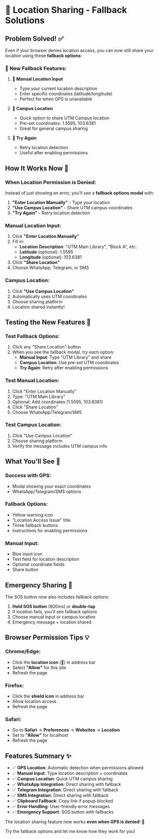 # 🔧 Location Sharing - Fallback Solutions

## Problem Solved! ✅

Even if your browser denies location access, you can now still share your location using these **fallback options**:

### 🎯 **New Fallback Features:**

1. **📍 Manual Location Input**
   - Type your current location description
   - Enter specific coordinates (latitude/longitude)
   - Perfect for when GPS is unavailable

2. **🏫 Campus Location**
   - Quick option to share UTM Campus location
   - Pre-set coordinates: 1.5595, 103.6381
   - Great for general campus sharing

3. **🔄 Try Again**
   - Retry location detection
   - Useful after enabling permissions

## How It Works Now 🚀

### **When Location Permission is Denied:**

Instead of just showing an error, you'll see a **fallback options modal** with:

1. **"Enter Location Manually"** - Type your location
2. **"Use Campus Location"** - Share UTM campus coordinates  
3. **"Try Again"** - Retry location detection

### **Manual Location Input:**

1. Click **"Enter Location Manually"**
2. Fill in:
   - **Location Description**: "UTM Main Library", "Block A", etc.
   - **Latitude** (optional): 1.5595
   - **Longitude** (optional): 103.6381
3. Click **"Share Location"**
4. Choose WhatsApp, Telegram, or SMS

### **Campus Location:**

1. Click **"Use Campus Location"**
2. Automatically uses UTM coordinates
3. Choose sharing platform
4. Location shared instantly!

## Testing the New Features 🧪

### **Test Fallback Options:**
1. Click any "Share Location" button
2. When you see the fallback modal, try each option:
   - **Manual Input**: Type "UTM Library" and share
   - **Campus Location**: Use pre-set UTM coordinates
   - **Try Again**: Retry after enabling permissions

### **Test Manual Location:**
1. Click "Enter Location Manually"
2. Type: "UTM Main Library"
3. Optional: Add coordinates (1.5595, 103.6381)
4. Click "Share Location"
5. Choose WhatsApp/Telegram/SMS

### **Test Campus Location:**
1. Click "Use Campus Location"
2. Choose sharing platform
3. Verify the message includes UTM campus info

## What You'll See 📱

### **Success with GPS:**
- Modal showing your exact coordinates
- WhatsApp/Telegram/SMS options

### **Fallback Options:**
- Yellow warning icon
- "Location Access Issue" title
- Three fallback buttons
- Instructions for enabling permissions

### **Manual Input:**
- Blue input icon
- Text field for location description
- Optional coordinate fields
- Share button

## Emergency Sharing 🚨

The SOS button now also includes fallback options:

1. **Hold SOS button** (800ms) or **double-tap**
2. If location fails, you'll see fallback options
3. Choose manual input or campus location
4. Emergency message + location shared

## Browser Permission Tips 💡

### **Chrome/Edge:**
- Click the **location icon** (📍) in address bar
- Select **"Allow"** for this site
- Refresh the page

### **Firefox:**
- Click the **shield icon** in address bar
- Allow location access
- Refresh the page

### **Safari:**
- Go to **Safari** → **Preferences** → **Websites** → **Location**
- Set to **"Allow"** for localhost
- Refresh the page

## Features Summary ✨

- ✅ **GPS Location**: Automatic detection when permissions allowed
- ✅ **Manual Input**: Type location description + coordinates
- ✅ **Campus Location**: Quick UTM campus sharing
- ✅ **WhatsApp Integration**: Direct sharing with fallback
- ✅ **Telegram Integration**: Direct sharing with fallback  
- ✅ **SMS Integration**: Direct sharing with fallback
- ✅ **Clipboard Fallback**: Copy link if popup blocked
- ✅ **Error Handling**: User-friendly error messages
- ✅ **Emergency Support**: SOS button with fallbacks

The location sharing feature now works **even when GPS is denied**! 🎉

Try the fallback options and let me know how they work for you!
